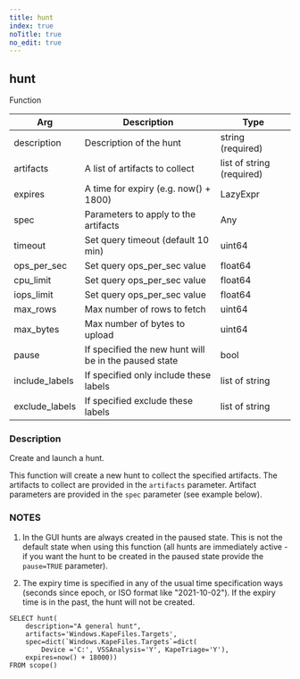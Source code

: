 ```yaml
---
title: hunt
index: true
noTitle: true
no_edit: true
---
```




<div class="vql_item"></div>


## hunt
<span class='vql_type pull-right page-header'>Function</span>



<div class="vqlargs"></div>

Arg | Description | Type
----|-------------|-----
description|Description of the hunt|string (required)
artifacts|A list of artifacts to collect|list of string (required)
expires|A time for expiry (e.g. now() + 1800)|LazyExpr
spec|Parameters to apply to the artifacts|Any
timeout|Set query timeout (default 10 min)|uint64
ops_per_sec|Set query ops_per_sec value|float64
cpu_limit|Set query ops_per_sec value|float64
iops_limit|Set query ops_per_sec value|float64
max_rows|Max number of rows to fetch|uint64
max_bytes|Max number of bytes to upload|uint64
pause|If specified the new hunt will be in the paused state|bool
include_labels|If specified only include these labels|list of string
exclude_labels|If specified exclude these labels|list of string

### Description

Create and launch a hunt.

This function will create a new hunt to collect the specified
artifacts. The artifacts to collect are provided in the
`artifacts` parameter. Artifact parameters are provided in the
`spec` parameter (see example below).

### NOTES

1. In the GUI hunts are always created in the paused
state. This is not the default state when using this function (all
hunts are immediately active - if you want the hunt to be created
in the paused state provide the `pause=TRUE` parameter).

2. The expiry time is specified in any of the usual time
specification ways (seconds since epoch, or ISO format like
"2021-10-02"). If the expiry time is in the past, the hunt will
not be created.

```vql
SELECT hunt(
    description="A general hunt",
    artifacts='Windows.KapeFiles.Targets',
    spec=dict(`Windows.KapeFiles.Targets`=dict(
        Device ='C:', VSSAnalysis='Y', KapeTriage='Y'),
    expires=now() + 18000))
FROM scope()
```


